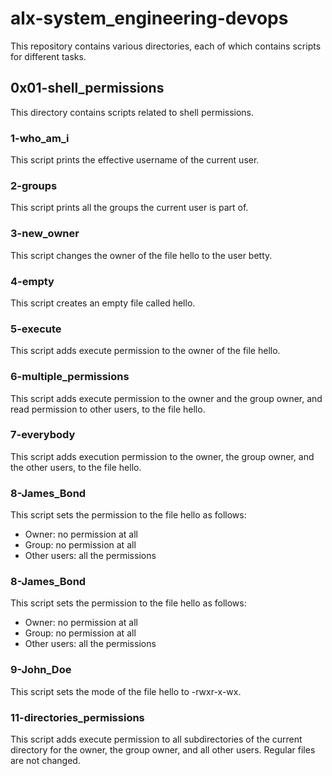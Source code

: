 # alx-system_engineering-devops

This repository contains various directories, each of which contains scripts for different tasks.

## 0x01-shell_permissions

This directory contains scripts related to shell permissions.

### 1-who_am_i

This script prints the effective username of the current user.

### 2-groups

This script prints all the groups the current user is part of.

### 3-new_owner

This script changes the owner of the file hello to the user betty.

### 4-empty

This script creates an empty file called hello.

### 5-execute

This script adds execute permission to the owner of the file hello.

### 6-multiple_permissions

This script adds execute permission to the owner and the group owner, and read permission to other users, to the file hello.

### 7-everybody

This script adds execution permission to the owner, the group owner, and the other users, to the file hello.

### 8-James_Bond

This script sets the permission to the file hello as follows:

- Owner: no permission at all
- Group: no permission at all
- Other users: all the permissions

### 8-James_Bond

This script sets the permission to the file hello as follows:

- Owner: no permission at all
- Group: no permission at all
- Other users: all the permissions

### 9-John_Doe

This script sets the mode of the file hello to -rwxr-x-wx.

### 11-directories_permissions

This script adds execute permission to all subdirectories of the current directory for the owner, the group owner, and all other users. Regular files are not changed.
